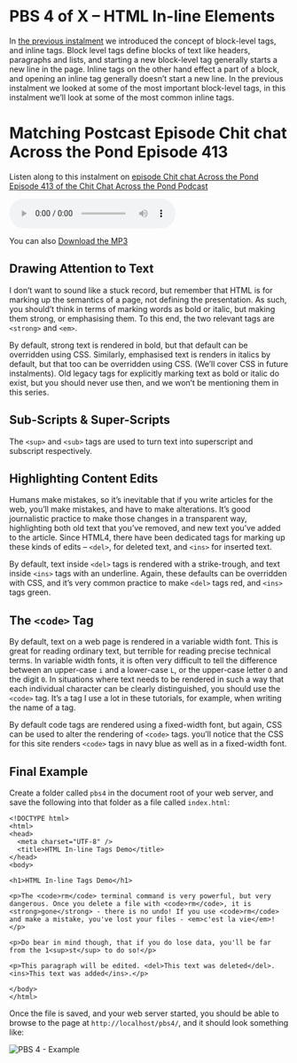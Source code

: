 # PBS 4 of X – HTML In-line Elements

In [the previous instalment](https://www.bartbusschots.ie/s/2015/11/05/programming-by-stealth-part-3-of-x-html-block-elements/) we introduced the concept of block-level tags, and inline tags. Block level tags define blocks of text like headers, paragraphs and lists, and starting a new block-level tag generally starts a new line in the page. Inline tags on the other hand effect a part of a block, and opening an inline tag generally doesn’t start a new line. In the previous instalment we looked at some of the most important block-level tags, in this instalment we’ll look at some of the most common inline tags.

# Matching Postcast Episode Chit chat Across the Pond Episode 413

Listen along to this instalment on [episode Chit chat Across the Pond Episode 413 of the Chit Chat Across the Pond Podcast](http://www.podfeet.com/blog/2015/11/ccatp-413/)

<audio controls src="http://media.blubrry.com/nosillacast/traffic.libsyn.com/nosillacast/CCATP_2015_11_21.mp3">Your browser does not support HTML 5 audio 🙁</audio>

You can also <a href="http://media.blubrry.com/nosillacast/traffic.libsyn.com/nosillacast/CCATP_2015_11_21.mp3?autoplay=0&loop=0&controls=1" >Download the MP3</a>

## Drawing Attention to Text

I don’t want to sound like a stuck record, but remember that HTML is for marking up the semantics of a page, not defining the presentation. As such, you should’t think in terms of marking words as bold or italic, but making them strong, or emphasising them. To this end, the two relevant tags are `<strong>` and `<em>`.

By default, strong text is rendered in bold, but that default can be overridden using CSS. Similarly, emphasised text is renders in italics by default, but that too can be overridden using CSS. (We’ll cover CSS in future instalments). Old legacy tags for explicitly marking text as bold or italic do exist, but you should never use then, and we won’t be mentioning them in this series.

## Sub-Scripts & Super-Scripts

The `<sup>` and `<sub>` tags are used to turn text into superscript and subscript respectively.

## Highlighting Content Edits

Humans make mistakes, so it’s inevitable that if you write articles for the web, you’ll make mistakes, and have to make alterations. It’s good journalistic practice to make those changes in a transparent way, highlighting both old text that you’ve removed, and new text you’ve added to the article. Since HTML4, there have been dedicated tags for marking up these kinds of edits – `<del>`, for deleted text, and `<ins>` for inserted text.

By default, text inside `<del>` tags is rendered with a strike-trough, and text inside `<ins>` tags with an underline. Again, these defaults can be overridden with CSS, and it’s very common practice to make `<del>` tags red, and `<ins>` tags green.

## The `<code>` Tag

By default, text on a web page is rendered in a variable width font. This is great for reading ordinary text, but terrible for reading precise technical terms. In variable width fonts, it is often very difficult to tell the difference between an upper-case `i` and a lower-case `L`, or the upper-case letter `O` and the digit `0`. In situations where text needs to be rendered in such a way that each individual character can be clearly distinguished, you should use the `<code>` tag. It’s a tag I use a lot in these tutorials, for example, when writing the name of a tag.

By default code tags are rendered using a fixed-width font, but again, CSS can be used to alter the rendering of `<code>` tags. you’ll notice that the CSS for this site renders `<code>` tags in navy blue as well as in a fixed-width font.

## Final Example

Create a folder called `pbs4` in the document root of your web server, and save the following into that folder as a file called `index.html`:

```XHTML
<!DOCTYPE html>
<html>
<head>
  <meta charset="UTF-8" />
  <title>HTML In-line Tags Demo</title>
</head>
<body>

<h1>HTML In-line Tags Demo</h1>

<p>The <code>rm</code> terminal command is very powerful, but very dangerous. Once you delete a file with <code>rm</code>, it is <strong>gone</strong> - there is no undo! If you use <code>rm</code> and make a mistake, you've lost your files - <em>c'est la vie</em>!</p>

<p>Do bear in mind though, that if you do lose data, you'll be far from the 1<sup>st</sup> to do so!</p>

<p>This paragraph will be edited. <del>This text was deleted</del>. <ins>This text was added</ins>.</p>

</body>
</html>
```

Once the file is saved, and your web server started, you should be able to browse to the page at `http://localhost/pbs4/`, and it should look something like:

![PBS 4 - Example](https://www.bartbusschots.ie/s/wp-content/uploads/2015/11/Screen-Shot-2015-11-20-at-2.06.20-p.m.-e1448028433115.png)